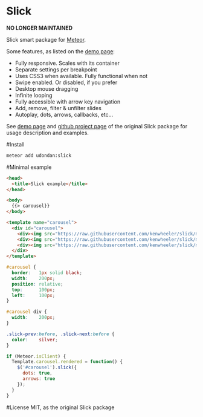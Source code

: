 
Slick
==========

__NO LONGER MAINTAINED__

Slick smart package for [Meteor][1].

Some features, as listed on the [demo page][2]:
* Fully responsive. Scales with its container
* Separate settings per breakpoint
* Uses CSS3 when available. Fully functional when not
* Swipe enabled. Or disabled, if you prefer
* Desktop mouse dragging
* Infinite looping
* Fully accessible with arrow key navigation
* Add, remove, filter & unfilter slides
* Autoplay, dots, arrows, callbacks, etc...

See [demo page][2] and [github project page][3] of the original Slick package for usage description and examples.

#Install
```sh
meteor add udondan:slick
```

#Minimal example
```html
<head>
  <title>Slick example</title>
</head>

<body>
  {{> carousel}}
</body>

<template name="carousel">  
  <div id="carousel">
    <div><img src="https://raw.githubusercontent.com/kenwheeler/slick/master/img/slick.gif" width="200px" /></div>
    <div><img src="https://raw.githubusercontent.com/kenwheeler/slick/master/img/slick.gif" width="200px" /></div>
    <div><img src="https://raw.githubusercontent.com/kenwheeler/slick/master/img/slick.gif" width="200px" /></div>
  </div>
</template>
```
```css
#carousel {
  border:   1px solid black;
  width:    200px;
  position: relative;
  top:      100px;
  left:     100px;
}

#carousel div {
  width:    200px;
}

.slick-prev:before, .slick-next:before {
  color:    silver;
}
```
```js
if (Meteor.isClient) {
  Template.carousel.rendered = function() {
    $('#carousel').slick({
      dots: true,
      arrows: true
    });
  }
}
```

  [1]: https://www.meteor.com/
  [2]: http://kenwheeler.github.io/slick/
  [3]: https://github.com/kenwheeler/slick/

#License
MIT, as the original Slick package
